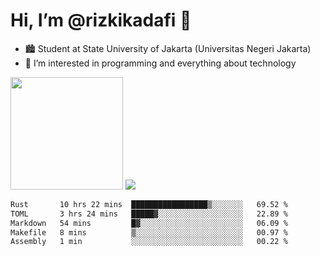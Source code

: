 # Hi, I’m @rizkikadafi 👋
- 🏙 Student at State University of Jakarta (Universitas Negeri Jakarta)
- 👀 I’m interested in programming and everything about technology
<img height="180em" src="https://github-readme-stats.vercel.app/api?username=rizkikadafi&show_icons=true&hide_border=true&&count_private=true&include_all_commits=true" />
<img src="https://github-readme-stats.vercel.app/api/top-langs/?username=rizkikadafi&show_icons=true&hide_border=true&&count_private=true&include_all_commits=true" />

<!--START_SECTION:waka-->

```txt
Rust       10 hrs 22 mins  █████████████████▒░░░░░░░   69.52 %
TOML       3 hrs 24 mins   █████▓░░░░░░░░░░░░░░░░░░░   22.89 %
Markdown   54 mins         █▓░░░░░░░░░░░░░░░░░░░░░░░   06.09 %
Makefile   8 mins          ▒░░░░░░░░░░░░░░░░░░░░░░░░   00.97 %
Assembly   1 min           ░░░░░░░░░░░░░░░░░░░░░░░░░   00.22 %
```

<!--END_SECTION:waka-->

<!---
rizkikadafi/rizkikadafi is a ✨ special ✨ repository because its `README.md` (this file) appears on your GitHub profile.
You can click the Preview link to take a look at your changes.
--->

